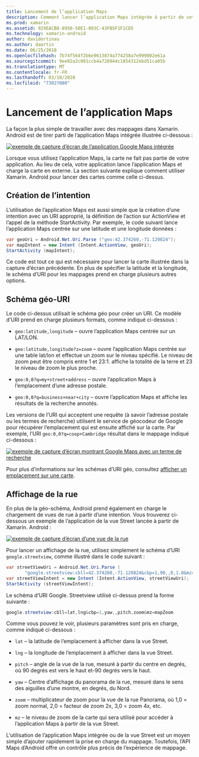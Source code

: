 ```yaml
---
title: Lancement de l’application Maps
description: Comment lancer l’application Maps intégrée à partir de votre application Xamarin. Android.
ms.prod: xamarin
ms.assetid: 929EACB8-8950-50E1-093C-43FB5F1F1CD5
ms.technology: xamarin-android
author: davidortinau
ms.author: daortin
ms.date: 06/25/2018
ms.openlocfilehash: 7b74f564f2b6e9613874a774258a7e999002e61a
ms.sourcegitcommit: 9ee02a2c091ccb4a728944c1854312ebd51ca05b
ms.translationtype: MT
ms.contentlocale: fr-FR
ms.lasthandoff: 03/10/2020
ms.locfileid: "73027080"
---
```

# <a name="launching-the-maps-application"></a>Lancement de l’application Maps

La façon la plus simple de travailler avec des mappages dans Xamarin. Android est de tirer parti de l’application Maps intégrée illustrée ci-dessous :

[![exemple de capture d’écran de l’application Google Maps intégrée](maps-application-images/01-mapsapplication.png)](maps-application-images/01-mapsapplication.png#lightbox)

Lorsque vous utilisez l’application Maps, la carte ne fait pas partie de votre application. Au lieu de cela, votre application lance l’application Maps et charge la carte en externe. La section suivante explique comment utiliser Xamarin. Android pour lancer des cartes comme celle ci-dessus.

## <a name="creating-the-intent"></a>Création de l’intention

L’utilisation de l’application Maps est aussi simple que la création d’une intention avec un URI approprié, la définition de l’action sur ActionView et l’appel de la méthode StartActivity. Par exemple, le code suivant lance l’application Maps centrée sur une latitude et une longitude données :

```csharp
var geoUri = Android.Net.Uri.Parse ("geo:42.374260,-71.120824");
var mapIntent = new Intent (Intent.ActionView, geoUri);
StartActivity (mapIntent);
```

Ce code est tout ce qui est nécessaire pour lancer la carte illustrée dans la capture d’écran précédente. En plus de spécifier la latitude et la longitude, le schéma d’URI pour les mappages prend en charge plusieurs autres options.

## <a name="geo-uri-scheme"></a>Schéma géo-URI

Le code ci-dessus utilisait le schéma géo pour créer un URI. Ce modèle d’URI prend en charge plusieurs formats, comme indiqué ci-dessous :

- `geo:latitude,longitude` &ndash; ouvre l’application Maps centrée sur un LAT/LON. 

- `geo:latitude,longitude?z=zoom` &ndash; ouvre l’application Maps centrée sur une table lat/lon et effectue un zoom sur le niveau spécifié. Le niveau de zoom peut être compris entre 1 et 23:1. affiche la totalité de la terre et 23 le niveau de zoom le plus proche.

- `geo:0,0?q=my+street+address` &ndash; ouvre l’application Maps à l’emplacement d’une adresse postale. 

- `geo:0,0?q=business+near+city` &ndash; ouvre l’application Maps et affiche les résultats de la recherche annotés. 

Les versions de l’URI qui acceptent une requête (à savoir l’adresse postale ou les termes de recherche) utilisent le service de géocodeur de Google pour récupérer l’emplacement qui est ensuite affiché sur la carte. Par exemple, l’URI `geo:0,0?q=coop+Cambridge` résultat dans le mappage indiqué ci-dessous :

[![exemple de capture d’écran montrant Google Maps avec un terme de recherche](maps-application-images/02-mapsearch.png)](maps-application-images/02-mapsearch.png#lightbox)

Pour plus d’informations sur les schémas d’URI géo, consultez [afficher un emplacement sur une carte](https://developer.android.com/guide/components/intents-common.html#Maps).

## <a name="street-view"></a>Affichage de la rue

En plus de la géo-schéma, Android prend également en charge le chargement de vues de rue à partir d’une intention. Vous trouverez ci-dessous un exemple de l’application de la vue Street lancée à partir de Xamarin. Android :

[![exemple de capture d’écran d’une vue de la rue](maps-application-images/03-streetview.png)](maps-application-images/03-streetview.png#lightbox)

Pour lancer un affichage de la rue, utilisez simplement le schéma d’URI `google.streetview`, comme illustré dans le code suivant :

```csharp
var streetViewUri = Android.Net.Uri.Parse (
       "google.streetview:cbll=42.374260,-71.120824&cbp=1,90,,0,1.0&mz=20");  
var streetViewIntent = new Intent (Intent.ActionView, streetViewUri);  
StartActivity (streetViewIntent);
```

Le schéma d’URI Google. Streetview utilisé ci-dessus prend la forme suivante :

```csharp
google.streetview:cbll=lat,lng&cbp=1,yaw,,pitch,zoom&mz=mapZoom
```

Comme vous pouvez le voir, plusieurs paramètres sont pris en charge, comme indiqué ci-dessous :

- `lat` &ndash; la latitude de l’emplacement à afficher dans la vue Street.

- `lng` &ndash; la longitude de l’emplacement à afficher dans la vue Street.

- `pitch` &ndash; angle de la vue de la rue, mesuré à partir du centre en degrés, où 90 degrés est vers le haut et-90 degrés vers le haut.

- `yaw` &ndash; Centre d’affichage du panorama de la rue, mesuré dans le sens des aiguilles d’une montre, en degrés, du Nord.

- `zoom` &ndash; multiplicateur de zoom pour la vue de la rue Panorama, où 1,0 = zoom normal, 2,0 = facteur de zoom 2x, 3,0 = zoom 4x, etc.

- `mz` &ndash; le niveau de zoom de la carte qui sera utilisé pour accéder à l’application Maps à partir de la vue Street.

L’utilisation de l’application Maps intégrée ou de la vue Street est un moyen simple d’ajouter rapidement la prise en charge du mappage. Toutefois, l’API Maps d’Android offre un contrôle plus précis de l’expérience de mappage.
